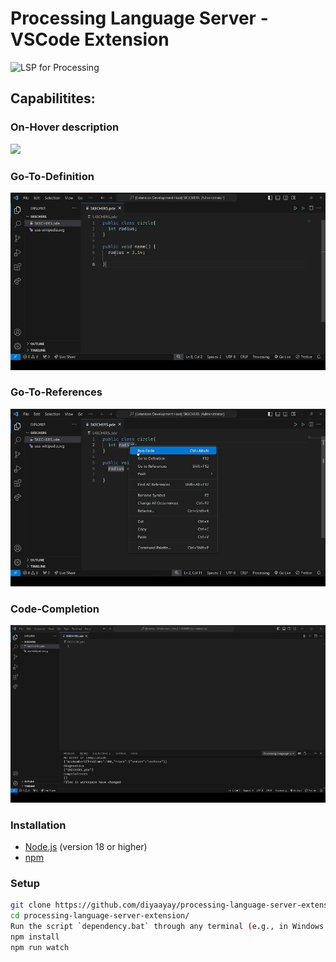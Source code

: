 # Processing Language Server - VSCode Extension

![LSP for Processing](https://img.shields.io/badge/Language%20Server-LS4P-blue?style=flat-square)
<!-- ![Port](https://img.shields.io/badge/Port%20Number-6009-green?style=flat-square)<br /> -->
<!-- [![Build Status](https://img.shields.io/github/actions/workflow/status/yourusername/ls4p/build.yml?branch=main)](https://github.com/yourusername/ls4p/actions) -->

## Capabilitites:

### On-Hover description
![](./assets/fileicons/hover.gif)

### Go-To-Definition
![](./assets/fileicons/gotoDef.gif)

### Go-To-References
![](./assets/fileicons/gotoref.gif)

### Code-Completion
![](./assets//fileicons/2024-09-16%2018-06-18.gif)
### Installation

- [Node.js](https://nodejs.org/) (version 18 or higher)
- [npm](https://www.npmjs.com/)

### Setup

```sh
git clone https://github.com/diyaayay/processing-language-server-extension.git
cd processing-language-server-extension/
Run the script `dependency.bat` through any terminal (e.g., in Windows Powershell, run `.\dependency.bat`)
npm install
npm run watch
```
